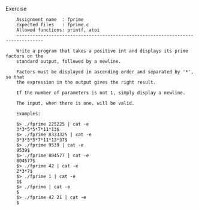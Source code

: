 Exercise

        Assignment name  : fprime
        Expected files   : fprime.c
        Allowed functions: printf, atoi
        --------------------------------------------------------------------------------

        Write a program that takes a positive int and displays its prime factors on the
        standard output, followed by a newline.

        Factors must be displayed in ascending order and separated by '*', so that
        the expression in the output gives the right result.

        If the number of parameters is not 1, simply display a newline.

        The input, when there is one, will be valid.

        Examples:

        $> ./fprime 225225 | cat -e
        3*3*5*5*7*11*13$
        $> ./fprime 8333325 | cat -e
        3*3*5*5*7*11*13*37$
        $> ./fprime 9539 | cat -e
        9539$
        $> ./fprime 804577 | cat -e
        804577$
        $> ./fprime 42 | cat -e
        2*3*7$
        $> ./fprime 1 | cat -e
        1$
        $> ./fprime | cat -e
        $
        $> ./fprime 42 21 | cat -e
        $
